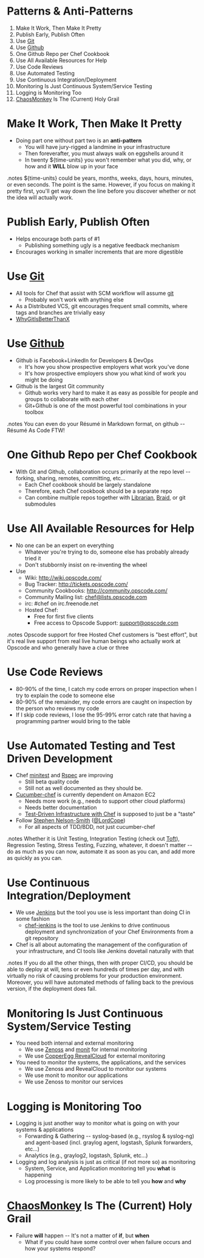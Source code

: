 # Patterns & Anti-Patterns

1. Make It Work, Then Make It Pretty
1. Publish Early, Publish Often
1. Use [Git](http://git-scm.com/)
1. Use [Github](https://github.com/)
1. One Github Repo per Chef Cookbook
1. Use All Available Resources for Help
1. Use Code Reviews
1. Use Automated Testing
1. Use Continuous Integration/Deployment
1. Monitoring Is Just Continuous System/Service Testing
1. Logging is Monitoring Too
1. [ChaosMonkey](http://www.readwriteweb.com/cloud/2010/12/chaos-monkey-how-netflix-uses.php) Is The (Current) Holy Grail

# Make It Work, Then Make It Pretty

* Doing part one without part two is an __anti-pattern__
    + You will have jury-rigged a landmine in your infrastructure
    + Then foreverafter, you must always walk on eggshells around it
    + In twenty ${time-units} you won't remember what you did, why, or how and it __WILL__ blow up in your face

.notes ${time-units} could be years, months, weeks, days, hours, minutes,
or even seconds.  The point is the same.  However, if you focus on making
it pretty first, you'll get way down the line before you discover whether
or not the idea will actually work.

# Publish Early, Publish Often

* Helps encourage both parts of #1
    + Publishing something ugly is a negative feedback mechanism
* Encourages working in smaller increments that are more digestible

# Use [Git](http://git-scm.com/)

* All tools for Chef that assist with SCM workflow will assume [git](http://git-scm.com/)
    + Probably won't work with anything else
* As a Distributed VCS, git encourages frequent small commits, where tags and branches are trivially easy
* [WhyGitIsBetterThanX](http://whygitisbetterthanx.com/)

# Use [Github](https://github.com/)

* Github is Facebook+LinkedIn for Developers & DevOps
    + It's how you show prospective employers what work you've done
    + It's how prospective employers show you what kind of work you might be doing
* Github is the largest Git community
    + Github works very hard to make it as easy as possible for people and groups to collaborate with each other
    + Git+Github is one of the most powerful tool combinations in your toolbox

.notes You can even do your Résumé in Markdown format, on github -- Résumé As Code FTW!

# One Github Repo per Chef Cookbook

* With Git and Github, collaboration occurs primarily at the repo level -- forking, sharing, remotes, committing, etc...
    + Each Chef cookbook should be largely standalone
    + Therefore, each Chef cookbook should be a separate repo
    + Can combine multiple repos together with [Librarian](https://github.com/applicationsonline/librarian), [Braid](https://github.com/evilchelu/braid/wiki), or git submodules

# Use All Available Resources for Help

* No one can be an expert on everything
    + Whatever you're trying to do, someone else has probably already tried it
    + Don't stubbornly insist on re-inventing the wheel
* Use
    + Wiki: http://wiki.opscode.com/
    + Bug Tracker: http://tickets.opscode.com/
    + Community Cookbooks: http://community.opscode.com/
    + Community Mailing list: chef@lists.opscode.com
    + irc: #chef on irc.freenode.net
    + Hosted Chef:
        - Free for first five clients
        - Free access to Opscode Support: support@opscode.com

.notes Opscode support for free Hosted Chef customers is "best effort", but
it's real live support from real live human beings who actually work at
Opscode and who generally have a clue or three

# Use Code Reviews

* 80-90% of the time, I catch my code errors on proper inspection when I try to explain the code to someone else
* 80-90% of the remainder, my code errors are caught on inspection by the person who reviews my code
* If I skip code reviews, I lose the 95-99% error catch rate that having a programming partner would bring to the table

# Use Automated Testing and Test Driven Development

* Chef [minitest](https://github.com/seattlerb/minitest) and [Rspec](https://github.com/acrmp/chefspec) are improving
    + Still beta quality code
    + Still not as well documented as they should be.
* [Cucumber-chef](https://github.com/Atalanta/cucumber-chef) is currently dependent on Amazon EC2
    + Needs more work (e.g., needs to support other cloud platforms)
    + Needs better documentation
	- [Test-Driven Infrastructure with Chef](http://shop.oreilly.com/product/0636920020042.do) is supposed to just be a "taste"
* Follow [Stephen Nelson-Smith](http://www.atalanta-systems.com/people.html) ([@LordCope](https://twitter.com/#!/LordCope))
    + For all aspects of TDD/BDD, not just cucumber-chef

.notes Whether it is Unit Testing, Integration Testing (check out
[Toft](https://github.com/exceedhl/toft)), Regression Testing,
Stress Testing, Fuzzing, whatever, it doesn't matter -- do as much
as you can now, automate it as soon as you can, and add more as
quickly as you can.

# Use Continuous Integration/Deployment

* We use [Jenkins](http://jenkins-ci.org/) but the tool you use is less important than doing CI in some fashion
    + [chef-jenkins](https://github.com/adamhjk/chef-jenkins) is the tool to use Jenkins to drive continuous deployment and synchronization of your Chef Environments from a git repository
* Chef is all about automating the management of the configuration of your infrastructure, and CI tools like Jenkins dovetail naturally with that

.notes If you do all the other things, then with proper CI/CD, you should
be able to deploy at will, tens or even hundreds of times per day,
and with virtually no risk of causing problems for your production
environment.  Moreover, you will have automated methods of falling
back to the previous version, if the deployment does fail.

# Monitoring Is Just Continuous System/Service Testing

* You need both internal and external monitoring
    + We use [Zenoss](http://community.zenoss.org/) and
      [monit](http://mmonit.com/monit/) for internal monitoring
    + We use [CopperEgg RevealCloud](http://www.copperegg.com/product/revealcloud)
      for external monitoring
* You need to monitor the systems, the applications, and the services
    + We use Zenoss and RevealCloud to monitor our systems
    + We use monit to monitor our applications
    + We use Zenoss to monitor our services

# Logging is Monitoring Too

* Logging is just another way to monitor what is going on with your systems & applications
    + Forwarding & Gathering  -- syslog-based (e.g., rsyslog & syslog-ng) and agent-based (incl. graylog agent, logstash, Splunk forwarders, etc...)
    + Analytics (e.g., graylog2, logstash, Splunk, etc...)
* Logging and log analysis is just as critical (if not more so) as monitoring
    + System, Service, and Application monitoring tell you __what__ is happening
    + Log processing is more likely to be able to tell you __how__ and __why__

# [ChaosMonkey](http://www.readwriteweb.com/cloud/2010/12/chaos-monkey-how-netflix-uses.php) Is The (Current) Holy Grail

* Failure __will__ happen -- It's not a matter of __if__, but __when__
    + What if you could have some control over when failure occurs and how
your systems respond?
